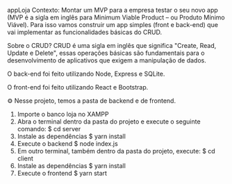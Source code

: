 appLoja
Contexto:
Montar um MVP para a empresa testar o seu novo app (MVP é a sigla em inglês para Minimum Viable Product – ou Produto Mínimo Viável). Para isso vamos construir um app simples (front e back-end) que vai implementar as funcionalidades básicas do CRUD.

Sobre o CRUD?
CRUD é uma sigla em inglês que significa "Create, Read, Update e Delete", essas operações básicas são fundamentais para o desenvolvimento de aplicativos que exigem a manipulação de dados.

O back-end foi feito utilizando Node, Express e SQLite.

O front-end foi feito utilizando React e Bootstrap.

⚙️ Nesse projeto, temos a pasta de backend e de frontend.
1. Importe o banco loja no XAMPP 
2. Abra o terminal dentro da pasta do projeto e execute o seguinte comando:
$ cd server
2. Instale as dependências
$ yarn install
3. Execute o backend
$ node index.js
4. Em outro terminal, também dentro da pasta do projeto, execute:
$ cd client
5. Instale as dependências
$ yarn install
6. Execute o frontend
$ yarn start

